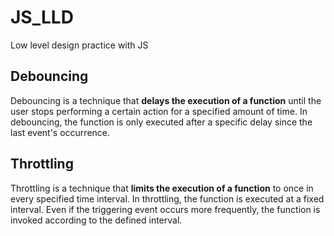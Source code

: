 # JS_LLD
Low level design practice with JS

## Debouncing
Debouncing is a technique that **delays the execution of a function** until the user stops performing a certain action for a specified amount of time.
In debouncing, the function is only executed after a specific delay since the last event's occurrence.

## Throttling
Throttling is a technique that **limits the execution of a function** to once in every specified time interval. 
In throttling, the function is executed at a fixed interval. Even if the triggering event occurs more frequently, the function is invoked according to the defined interval.
